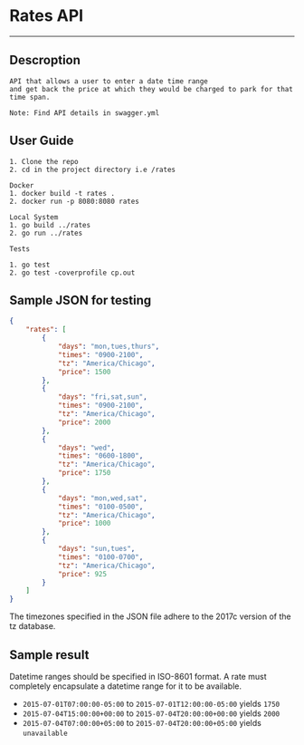 # **Rates API**
------------

##  Descroption
    API that allows a user to enter a date time range
    and get back the price at which they would be charged to park for that time span.
    
    Note: Find API details in swagger.yml
    

## User Guide
    
    1. Clone the repo
    2. cd in the project directory i.e /rates
    
    Docker 
    1. docker build -t rates .
    2. docker run -p 8080:8080 rates

    Local System
    1. go build ../rates
    2. go run ../rates

    Tests

    1. go test
    2. go test -coverprofile cp.out 


## Sample JSON for testing
```json
{
    "rates": [
        {
            "days": "mon,tues,thurs",
            "times": "0900-2100",
            "tz": "America/Chicago",
            "price": 1500
        },
        {
            "days": "fri,sat,sun",
            "times": "0900-2100",
            "tz": "America/Chicago",
            "price": 2000
        },
        {
            "days": "wed",
            "times": "0600-1800",
            "tz": "America/Chicago",
            "price": 1750
        },
        {
            "days": "mon,wed,sat",
            "times": "0100-0500",
            "tz": "America/Chicago",
            "price": 1000
        },
        {
            "days": "sun,tues",
            "times": "0100-0700",
            "tz": "America/Chicago",
            "price": 925
        }
    ]
}

```
The timezones specified in the JSON file adhere to the 2017c version of the tz database.

## Sample result
Datetime ranges should be specified in ISO-8601 format.  A rate must completely encapsulate a datetime range for it to be available.


* `2015-07-01T07:00:00-05:00` to `2015-07-01T12:00:00-05:00`  yields `1750`
* `2015-07-04T15:00:00+00:00` to `2015-07-04T20:00:00+00:00`  yields `2000`
* `2015-07-04T07:00:00+05:00` to `2015-07-04T20:00:00+05:00`  yields `unavailable`
